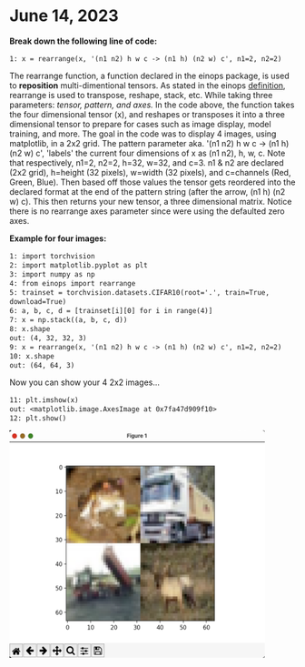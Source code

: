 # June 14, 2023

__Break down the following line of code:__

    1: x = rearrange(x, '(n1 n2) h w c -> (n1 h) (n2 w) c', n1=2, n2=2)

The rearrange function, a function declared in the einops package, is used to __reposition__ multi-dimentional tensors. As stated in the einops <a href="https://einops.rocks/api/rearrange/">definition</a>, rearrange is used to transpose, reshape, stack, etc. While taking three parameters: <i> tensor, pattern, and axes.</i> 
In the code above, the function takes the four dimensional tensor (x), and reshapes or transposes it into a three dimensional tensor to prepare for cases such as image display, model training, and more. The goal in the code was to display 4 images, using matplotlib, in a 2x2 grid.
The pattern parameter aka. '(n1 n2) h w c -> (n1 h) (n2 w) c', 'labels' the current four dimensions of x as (n1 n2), h, w, c. Note that respectively, n1=2, n2=2, h=32, w=32, and c=3. n1 & n2 are declared (2x2 grid), h=height (32 pixels), w=width (32 pixels), and c=channels (Red, Green, Blue). Then based off those values the tensor gets reordered into the declared format at the end of the pattern string
(after the arrow, (n1 h) (n2 w) c). This then returns your new tensor, a three dimensional matrix. Notice there is no rearrange axes parameter since were using the defaulted zero axes.

__Example for four images:__

    1: import torchvision
    2: import matplotlib.pyplot as plt
    3: import numpy as np
    4: from einops import rearrange
    5: trainset = torchvision.datasets.CIFAR10(root='.', train=True, download=True)
    6: a, b, c, d = [trainset[i][0] for i in range(4)]
    7: x = np.stack((a, b, c, d))
    8: x.shape
    out: (4, 32, 32, 3)
    9: x = rearrange(x, '(n1 n2) h w c -> (n1 h) (n2 w) c', n1=2, n2=2)
    10: x.shape
    out: (64, 64, 3)
  Now you can show your 4 2x2 images...
  
    11: plt.imshow(x)
    out: <matplotlib.image.AxesImage at 0x7fa47d909f10>
    12: plt.show()

<img src="images/image3.png" width="450" height="400">
